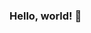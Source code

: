 ### Hello, world! 👋

<!--
**victoraccete/victoraccete** is a ✨ _special_ ✨ repository because its `README.md` (this file) appears on your GitHub profile.

#### About me
My name is Victor Accete and I'm a brazilian Computer Engineering undergraduate. During my graduation I found out that I love working with data, since I'm a curious individual.

I'm currently working as an Undergraduate Student Researcher on Kinship Recognition with RGBD images. 

I enjoy programming for solving problems and discovering things. I'm shaerpening my skills with Python, specially Pandas, Numpy and visualization libraries such as Seaborn, Plotly and Matplotlib. I'm also currently making my first steps with Tensorflow, Computer Vision and Machine Learning. 

### Portfolio
Here are some projects I'm proud of and I want to show to you. Please note that this section is permanently under construction.  

**A bot to download government open data through filling forms with Selenium**  pt-br: [Here]('https://github.com/victoraccete/ICD_20182/tree/webScraper')  
This is the data collection part of a broader project. I wanted to download multiple excel spreadsheets from SISVAN website. I automated this process with Python requests and Selenium. 

**Data cleaning and visualization with government open data with Python**  pt-br: [Here]('https://github.com/victoraccete/ICD_20182')  
Cleaned and explored SISVAN (System of Alimentary and Nutritional Vigilance) data and developed static and interactive plots using Pandas, geopandas, Plotly and Bokeh. The main notebook can be found [here]('https://github.com/victoraccete/ICD_20182/blob/master/map_plot.ipynb')

**Pneumonia detection from x-ray chest images with CNNs**  English: [Here]('https://colab.research.google.com/drive/1J3wTArG8H1dClS7VsgbUCzmboD_BaUdZ?usp=sharing')  
This notebook has educational purposes only. This time, I tried to be didatic so it could also be helpful to someone else and wrote down my thought process throughout the notebook. I experimented the benefits of using Data Augmentation to reduce overfitting. 

### Contact
You can reach me on [Linkedin]('https://www.linkedin.com/in/victor-accete/') or on victor.accete (at) gmail. 


